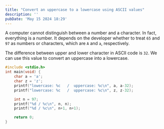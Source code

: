 ```yaml
---
title: "Convert an uppercase to a lowercase using ASCII values"
description: ''
pubDate: 'May 15 2024 18:29'
---
```


A computer cannot distinguish between a number and a character. In fact, everything is a number. It depends on the developer whether to treat `65` and `97` as numbers or characters, which are `A` and `a`, respectively. 

The difference between upper and lower character in ASCII code is `32`. We can use this value to convert an uppercase into a lowercase.

```c
#include <stdio.h>
int main(void) {
	char a = 'a';
	char z = 'z';
	printf("lowercase: %c   /  uppercase: %c\n", a, a-32);
	printf("lowercase: %c   /  uppercase: %c\n", z, z-32);

	int n = 97;
	printf("%d / %c\n", n, n);
	printf("%d / %c\n", n+1, n+1);

	return 0;
}
```
